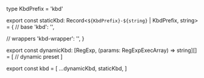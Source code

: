 type KbdPrefix = 'kbd'

export const staticKbd: Record<`${KbdPrefix}-${string}` | KbdPrefix, string> = {
  // base
  'kbd': '',

  // wrappers
  'kbd-wrapper': '',
}

export const dynamicKbd: [RegExp, (params: RegExpExecArray) => string][] = [
  // dynamic preset
]

export const kbd = [
  ...dynamicKbd,
  staticKbd,
]
